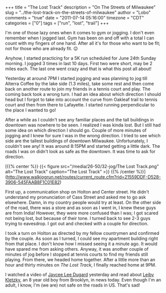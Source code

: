 +++
title = "The Lost Track"
description = "On The Streets of Milwaukee"
slug = "../the-lost-track-on-the-streets-of-milwaukee"
author = "Lobo"
comments = "true"
date = "2011-07-14 05:16:00"
timezone = "CDT"
categories = ["0"]
tags = ["run", "lost", "trail"]
+++

I'm one of those lazy ones when it comes to gym or jogging. I don't even remember when I jogged last.  Gym has been on and off with a total I can count with my fingers of one hand. After all it's for those who want to be fit; not for those who are already fit. :wink:

Anyhow, I started practicing for a 5K run scheduled for June 24th Sunday morning. I jogged 3 times in last 10 days. First two were short, may be 2 miles each. The last one went crazy and that is what this post all about!

Yesterday at around 7PM I started jogging and was planning to jog till Alterra Coffee by the lake side (1.3 miles), take some rest and then come back on another route to join my friends in a tennis court and play. The coming back took a wrong turn. I had an idea about which direction I should head but I forgot to take into account the curve from Oakleaf trail to tennis court and then from there to Lafayette. I started running perpendicular to the place I wanted to go!

After a while as I couldn't see any familiar places and the tall buildings in downtown was nowhere to be seen. I realized I was kinda lost. But I still had some idea on which direction I should go. Couple of more minutes of jogging and I knew for sure I was in the wrong direction. I tried to see which side are the tallest buildings of downtown Milwaukee. Unfortunately, I couldn't see any! It was around 8:15PM and started getting a little dark. The roads I was on didn't look as safe as the downtown. It was time to ask for direction.

[{{% center %}}
{{< figure src="/media/26-50/32-jog/The Lost Track.png" alt="The Lost Track" caption="The Lost Track" >}}
{{% /center %}}]
(http://www.walkjogrun.net/routes/current_route.cfm?rid=21559DDF-D528-3906-545FAAB8F1C01E82)

First up, a communication shop on Holton and Center street. He didn't understand my pronunciation of Cass Street and asked me to go ask elsewhere. Damn, in my country people would try at least. On the other side of the road, there was a store and as soon as I went in, I knew these guys are from India! However, they were more confused than I was; I got scared not being lost, but because of their tone. I turned back to see 2-3 guys trying to eavesdrop. I got out and checked with a couple for direction.

I took a turn on Holton as directed by my fellow countrymen and confirmed by the couple. As soon as I turned, I could see my apartment building right from that place. I don't know how I missed seeing it a minute ago. It would have spared me from asking others. Anyway, it was another couple of minutes of jog before I stopped at tennis courts to find my friends still playing. From there, we headed home together. After a little more than an hour and thirty minutes on _The Lost Track_, I finally reached home at 9PM.

I watched a video of [Jaycee Lee Dugard](/blog/i-need-a-hug-from-jaycee-lee-dugard/) yesterday and read about [Leiby Kletzky](https://en.wikipedia.org/wiki/Murder_of_Leiby_Kletzky), an 8 year old boy from Brooklyn, in news today. Even though I'm an adult, I know, I'm (we are) not safe on the roads in US. That's sad!  
